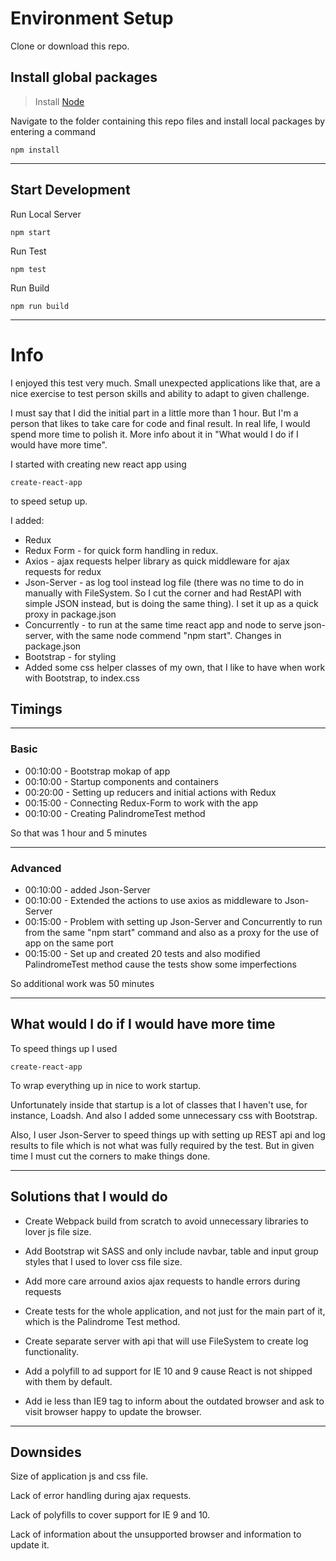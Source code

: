 # Environment Setup

Clone or download this repo.

## Install global packages

> Install [Node](https://nodejs.org/en/download/)

Navigate to the folder containing this repo files and install local packages by entering a command


	npm install

---

## Start Development

Run Local Server

	npm start

Run Test

	npm test

Run Build

	npm run build

---

# Info

I enjoyed this test very much. Small unexpected applications like that, are a nice exercise to test person skills and ability to adapt to given challenge.

I must say that I did the initial part in a little more than 1 hour. But I'm a person that likes to take care for code and final result. In real life, I would spend more time to polish it. More info about it in "What would I do if I would have more time".

I started with creating new react app using

    create-react-app

to speed setup up.

I added:

-    Redux
-    Redux Form - for quick form handling in redux.
-    Axios - ajax requests helper library as quick middleware for ajax requests for redux
-    Json-Server - as log tool instead log file (there was no time to do in manually with FileSystem. So I cut the corner and had  RestAPI with simple JSON instead, but is doing the same thing). I set it up as a quick proxy in package.json
- Concurrently - to run at the same time react app and node to serve json-server, with the same node commend "npm start". Changes in package.json
-    Bootstrap - for styling
-    Added some css helper classes of my own, that I like to have when work with Bootstrap, to index.css




## Timings

---

### Basic

- 00:10:00 - Bootstrap mokap of app
- 00:10:00 - Startup components and containers
- 00:20:00 - Setting up reducers and initial actions with Redux
- 00:15:00 - Connecting Redux-Form to work with the app
- 00:10:00 - Creating PalindromeTest method

So that was 1 hour and 5 minutes

---

### Advanced

- 00:10:00 - added Json-Server
-    00:10:00 - Extended the actions to use axios as middleware to Json-Server
-    00:15:00 - Problem with setting up Json-Server and Concurrently to run from the same "npm start" command and also as a proxy for the use of app on the same port
-    00:15:00 - Set up and created 20 tests and also modified PalindromeTest method cause the tests show some imperfections

So additional work was 50 minutes

---



## What would I do if I would have more time


To speed things up I used

    create-react-app

To wrap everything up in nice to work startup.

Unfortunately inside that startup is a lot of classes that I haven't use, for instance, Loadsh. And also I added some unnecessary css with Bootstrap.

Also, I user Json-Server to speed things up with setting up REST api and log results to file which is not what was fully required by the test. But in given time I must cut the corners to make things done.

---

## Solutions that I would do

-    Create Webpack build from scratch to avoid unnecessary libraries to lover js file size.

- Add Bootstrap wit SASS and only include navbar, table and input group styles that I used to lover css file size.

- Add more care arround axios ajax requests to handle errors during requests

- Create tests for the whole application, and not just for the main part of it, which is the Palindrome Test method.

- Create separate server with api that will use FileSystem to create log functionality.

- Add a polyfill to ad support for IE 10 and 9 cause React is not shipped with them by default.

- Add ie less than IE9 tag to inform about the outdated browser and ask to visit browser happy to update the browser.

---


## Downsides

Size of application js and css file.

Lack of error handling during ajax requests.

Lack of polyfills to cover support for IE 9 and 10.

Lack of information about the unsupported browser and information to update it.
